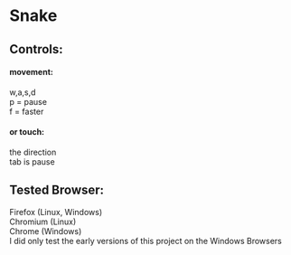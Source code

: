 # Snake
## Controls:
#### movement:
w,a,s,d\
p = pause\
f = faster
#### or touch:
the direction\
tab is pause
## Tested Browser:
Firefox (Linux, Windows)\
Chromium (Linux)\
Chrome (Windows)\
I did only test the early versions of this project on the Windows Browsers  
